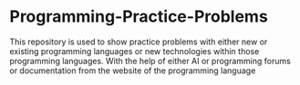 # Programming-Practice-Problems

This repository is used to show practice problems with either new or existing programming languages or new technologies within those programming languages.
With the help of either AI or programming forums or documentation from the website of the programming language
